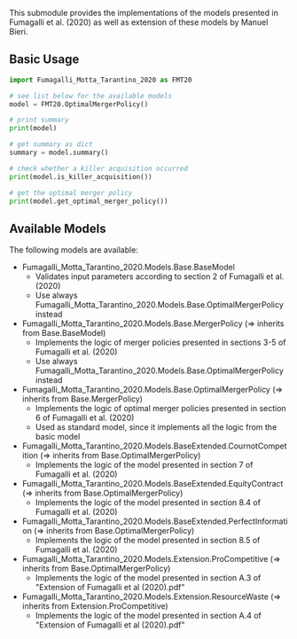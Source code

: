 This submodule provides the implementations of the models presented in Fumagalli et al. (2020) as well as extension of 
these models by Manuel Bieri.

## Basic Usage
```python
import Fumagalli_Motta_Tarantino_2020 as FMT20

# see list below for the available models
model = FMT20.OptimalMergerPolicy()

# print summary
print(model)

# get summary as dict
summary = model.summary()

# check whether a killer acquisition occurred
print(model.is_killer_acquisition())

# get the optimal merger policy
print(model.get_optimal_merger_policy())
```

## Available Models
The following models are available:
- Fumagalli_Motta_Tarantino_2020.Models.Base.BaseModel
  - Validates input parameters according to section 2 of Fumagalli et al. (2020)
  - Use always Fumagalli_Motta_Tarantino_2020.Models.Base.OptimalMergerPolicy instead
- Fumagalli_Motta_Tarantino_2020.Models.Base.MergerPolicy ($\Rightarrow$ inherits from Base.BaseModel)
  - Implements the logic of merger policies presented in sections 3-5 of Fumagalli et al. (2020)
  - Use always Fumagalli_Motta_Tarantino_2020.Models.Base.OptimalMergerPolicy instead
- Fumagalli_Motta_Tarantino_2020.Models.Base.OptimalMergerPolicy ($\Rightarrow$ inherits from Base.MergerPolicy)
  - Implements the logic of optimal merger policies presented in section 6 of Fumagalli et al. (2020)
  - Used as standard model, since it implements all the logic from the basic model
- Fumagalli_Motta_Tarantino_2020.Models.BaseExtended.CournotCompetition ($\Rightarrow$ inherits from Base.OptimalMergerPolicy)
  - Implements the logic of the model presented in section 7 of Fumagalli et al. (2020)
- Fumagalli_Motta_Tarantino_2020.Models.BaseExtended.EquityContract ($\Rightarrow$ inherits from Base.OptimalMergerPolicy)
  - Implements the logic of the model presented in section 8.4 of Fumagalli et al. (2020)
- Fumagalli_Motta_Tarantino_2020.Models.BaseExtended.PerfectInformation ($\Rightarrow$ inherits from Base.OptimalMergerPolicy)
  - Implements the logic of the model presented in section 8.5 of Fumagalli et al. (2020)
- Fumagalli_Motta_Tarantino_2020.Models.Extension.ProCompetitive ($\Rightarrow$ inherits from Base.OptimalMergerPolicy)
  - Implements the logic of the model presented in section A.3 of "Extension of Fumagalli et al (2020).pdf"
- Fumagalli_Motta_Tarantino_2020.Models.Extension.ResourceWaste ($\Rightarrow$ inherits from Extension.ProCompetitive)
  - Implements the logic of the model presented in section A.4 of "Extension of Fumagalli et al (2020).pdf"

